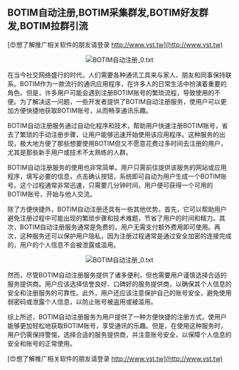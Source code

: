 ## **BOTIM自动注册,BOTIM采集群发,BOTIM好友群发,BOTIM拉群引流**

[😍想了解推广相关软件的朋友请登录 http://www.vst.tw](http://www.vst.tw)

 <center><img src="https://vst.tw/MP4/tuiguang/png/0.png" alt="BOTIM自动注册_0.txt"></center>

在当今社交网络盛行的时代，人们需要各种通讯工具来与家人、朋友和同事保持联系。BOTIM作为一款流行的通讯应用程序，在许多人的日常生活中扮演着重要的角色。但是，许多用户可能会遇到注册BOTIM账号的繁琐流程，导致使用的不便。为了解决这一问题，一些开发者提供了BOTIM自动注册服务，使用户可以更加方便快捷地获取BOTIM账号，从而畅享通讯乐趣。

BOTIM自动注册服务通过自动化程序和技术，帮助用户快速注册BOTIM账号，省去了繁琐的手动注册步骤，让用户能够迅速开始使用该应用程序。这种服务的出现，极大地方便了那些想要使用BOTIM但又不愿意花费过多时间去注册的用户，尤其是那些新手用户或技术不太熟练的人群。

BOTIM自动注册服务的使用也非常简单。用户只需前往提供该服务的网站或应用程序，填写必要的信息，点击确认按钮，系统即可自动为用户生成一个BOTIM账号。这个过程通常非常迅速，只需要几分钟时间，用户便可获得一个可用的BOTIM账号，开始与他人交流。

除了方便快捷外，BOTIM自动注册还具有一些其他优势。首先，它可以帮助用户避免注册过程中可能出现的繁琐步骤和技术难题，节省了用户的时间和精力。其次，BOTIM自动注册服务通常是免费的，用户无需支付额外费用即可使用。再次，这种服务还可以保护用户隐私，因为注册过程通常是通过安全加密的连接完成的，用户的个人信息不会被泄露或滥用。

 <center><img src="https://vst.tw/MP4/tuiguang/png/3.png" alt="BOTIM自动注册_0.txt"></center>

然而，尽管BOTIM自动注册服务提供了诸多便利，但也需要用户谨慎选择合适的服务提供商。用户应该选择信誉良好、口碑好的服务提供商，以确保其个人信息的安全和注册服务的可靠性。此外，用户还应该注意保护自己的账号安全，避免使用弱密码或泄露个人信息，以防止账号被盗用或被滥用。

综上所述，BOTIM自动注册服务为用户提供了一种方便快捷的注册方式，使用户能够更加轻松地获取BOTIM账号，享受通讯的乐趣。但是，在使用这种服务时，用户仍需保持警惕，选择合适的服务提供商，并注意账号安全，以保障个人信息的安全和账号的正常使用。

[😍想了解推广相关软件的朋友请登录 http://www.vst.tw](http://www.vst.tw)



